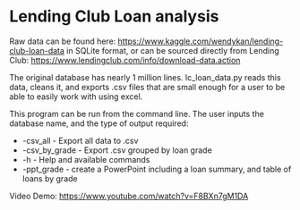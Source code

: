 # Lending Club Loan analysis
Raw data can be found here: https://www.kaggle.com/wendykan/lending-club-loan-data in SQLite format, or can be sourced directly from Lending Club: https://www.lendingclub.com/info/download-data.action

The original database has nearly 1 million lines. lc_loan_data.py reads this data, cleans it, and exports .csv files that are small enough for a user to be able to easily work with using excel.

This program can be run from the command line. The user inputs the database name, and the type of output required:

* -csv_all - Export all data to .csv
* -csv_by_grade - Export .csv grouped by loan grade
* -h - Help and available commands
* -ppt_grade - create a PowerPoint including a loan summary, and table of loans by grade


Video Demo: https://www.youtube.com/watch?v=F8BXn7gM1DA
